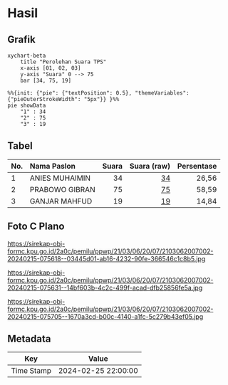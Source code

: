 # Hasil

## Grafik

```mermaid
xychart-beta
    title "Perolehan Suara TPS"
    x-axis [01, 02, 03]
    y-axis "Suara" 0 --> 75
    bar [34, 75, 19]
```

```mermaid
%%{init: {"pie": {"textPosition": 0.5}, "themeVariables": {"pieOuterStrokeWidth": "5px"}} }%%
pie showData
    "1" : 34
    "2" : 75
    "3" : 19
```

## Tabel

| No. | Nama Paslon    | Suara | Suara (raw) | Persentase |
|:--- |:-------------- | -----:| -----------:| ----------:|
| 1   | ANIES MUHAIMIN | 34    | [34][p-1]   | 26,56      |
| 2   | PRABOWO GIBRAN | 75    | [75][p-2]   | 58,59      |
| 3   | GANJAR MAHFUD  | 19    | [19][p-3]   | 14,84      |


[p-1]: https://github.com/gigit-pemilu/pemilu-2024-21-kepulauan-riau/blob/main/pilpres/hitung-suara/sub/21-kepulauan-riau/sub/03-natuna/sub/06-serasan/sub/2007-tanjung-balau/sub/002-tps/sub/paslon-1.txt
[p-2]: https://github.com/gigit-pemilu/pemilu-2024-21-kepulauan-riau/blob/main/pilpres/hitung-suara/sub/21-kepulauan-riau/sub/03-natuna/sub/06-serasan/sub/2007-tanjung-balau/sub/002-tps/sub/paslon-2.txt
[p-3]: https://github.com/gigit-pemilu/pemilu-2024-21-kepulauan-riau/blob/main/pilpres/hitung-suara/sub/21-kepulauan-riau/sub/03-natuna/sub/06-serasan/sub/2007-tanjung-balau/sub/002-tps/sub/paslon-3.txt

## Foto C Plano

https://sirekap-obj-formc.kpu.go.id/2a0c/pemilu/ppwp/21/03/06/20/07/2103062007002-20240215-075618--03445d01-ab16-4232-90fe-366546c1c8b5.jpg

https://sirekap-obj-formc.kpu.go.id/2a0c/pemilu/ppwp/21/03/06/20/07/2103062007002-20240215-075631--14bf603b-4c2c-499f-acad-dfb25856fe5a.jpg

https://sirekap-obj-formc.kpu.go.id/2a0c/pemilu/ppwp/21/03/06/20/07/2103062007002-20240215-075705--1670a3cd-b00c-4140-a1fc-5c279b43ef05.jpg


## Metadata

| Key        | Value               |
| ---------- | ------------------- |
| Time Stamp | 2024-02-25 22:00:00 |



